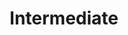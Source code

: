 ---
layout: default
title: Intermediate
duration: 2013-2014
percentage: 91.20%
school: S P S M Inter College, Kharsuliya Etah UP
category: education
---